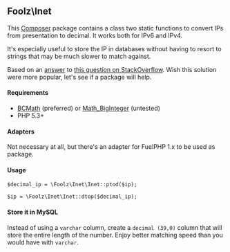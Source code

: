 ## Foolz\Inet

This [Composer](http://getcomposer.org) package contains a class two static functions to convert IPs from presentation to decimal. It works both for IPv6 and IPv4.

It's especially useful to store the IP in databases without having to resort to strings that may be much slower to match against.

Based on an [answer](http://stackoverflow.com/a/1271123/644504) to [this question on StackOverflow](http://stackoverflow.com/questions/1120371/how-to-convert-ipv6-from-binary-for-storage-in-mysql). Wish this solution were more popular, let's see if a package will help.


#### Requirements

* [BCMath](http://php.net/manual/en/book.bc.php) (preferred) or [Math_BigInteger](http://pear.php.net/reference/Math_BigInteger-1.0.0RC2/Math_BigInteger/Math_BigInteger.html) (untested)
* PHP 5.3+

#### Adapters

Not necessary at all, but there's an adapter for FuelPHP 1.x to be used as package.

#### Usage

	$decimal_ip = \Foolz\Inet\Inet::ptod($ip);

	$ip = \Foolz\Inet\Inet::dtop($decimal_ip);

#### Store it in MySQL

Instead of using a `varchar` column, create a `decimal (39,0)` column that will store the entire length of the number. Enjoy better matching speed than you would have with `varchar`.